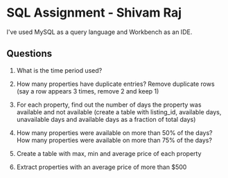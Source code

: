 
# SQL Assignment - Shivam Raj

I've used MySQL as a query language and Workbench as an IDE.



## Questions


1. What is the time period used?

2. How many properties have duplicate entries? Remove duplicate rows (say a row
appears 3 times, remove 2 and keep 1)

3. For each property, find out the number of days the property was available and not
available (create a table with listing_id, available days, unavailable days and available
days as a fraction of total days)

4. How many properties were available on more than 50% of the days? How many
properties were available on more than 75% of the days?

5. Create a table with max, min and average price of each property

6. Extract properties with an average price of more than $500